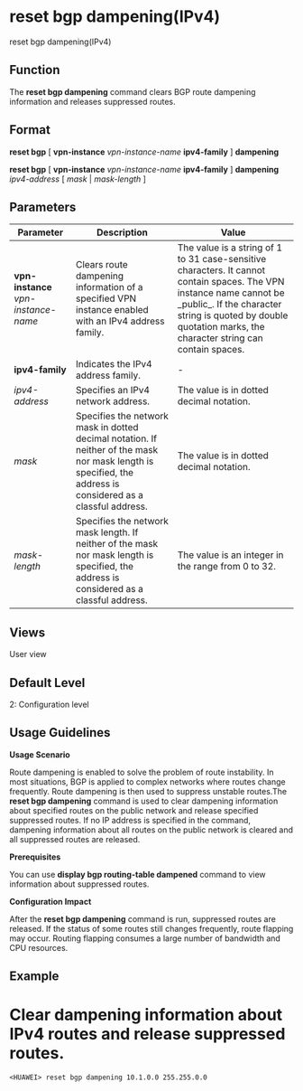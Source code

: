 reset bgp dampening(IPv4)
=========================

reset bgp dampening(IPv4)

Function
--------



The **reset bgp dampening** command clears BGP route dampening information and releases suppressed routes.




Format
------

**reset bgp** [ **vpn-instance** *vpn-instance-name* **ipv4-family** ] **dampening**

**reset bgp** [ **vpn-instance** *vpn-instance-name* **ipv4-family** ] **dampening** *ipv4-address* [ *mask* | *mask-length* ]


Parameters
----------

| Parameter | Description | Value |
| --- | --- | --- |
| **vpn-instance** *vpn-instance-name* | Clears route dampening information of a specified VPN instance enabled with an IPv4 address family. | The value is a string of 1 to 31 case-sensitive characters. It cannot contain spaces. The VPN instance name cannot be \_public\_. If the character string is quoted by double quotation marks, the character string can contain spaces. |
| **ipv4-family** | Indicates the IPv4 address family. | - |
| *ipv4-address* | Specifies an IPv4 network address. | The value is in dotted decimal notation. |
| *mask* | Specifies the network mask in dotted decimal notation. If neither of the mask nor mask length is specified, the address is considered as a classful address. | The value is in dotted decimal notation. |
| *mask-length* | Specifies the network mask length. If neither of the mask nor mask length is specified, the address is considered as a classful address. | The value is an integer in the range from 0 to 32. |



Views
-----

User view


Default Level
-------------

2: Configuration level


Usage Guidelines
----------------

**Usage Scenario**

Route dampening is enabled to solve the problem of route instability. In most situations, BGP is applied to complex networks where routes change frequently. Route dampening is then used to suppress unstable routes.The **reset bgp dampening** command is used to clear dampening information about specified routes on the public network and release specified suppressed routes. If no IP address is specified in the command, dampening information about all routes on the public network is cleared and all suppressed routes are released.

**Prerequisites**



You can use **display bgp routing-table dampened** command to view information about suppressed routes.



**Configuration Impact**

After the **reset bgp dampening** command is run, suppressed routes are released. If the status of some routes still changes frequently, route flapping may occur. Routing flapping consumes a large number of bandwidth and CPU resources.


Example
-------

# Clear dampening information about IPv4 routes and release suppressed routes.
```
<HUAWEI> reset bgp dampening 10.1.0.0 255.255.0.0

```